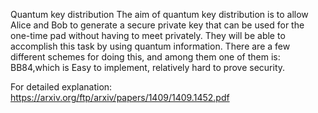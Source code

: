 Quantum key distribution
The aim of quantum key distribution is to allow Alice and Bob to generate a secure private key
that can be used for the one-time pad without having to meet privately. They will be able to
accomplish this task by using quantum information. There are a few different schemes for doing
this, and among them one  of them is:
BB84,which is Easy to implement, relatively hard to prove security.


For detailed explanation:
https://arxiv.org/ftp/arxiv/papers/1409/1409.1452.pdf
